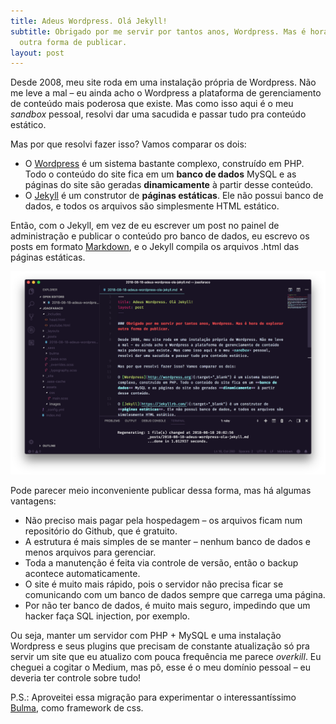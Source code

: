 ```yaml
---
title: Adeus Wordpress. Olá Jekyll!
subtitle: Obrigado por me servir por tantos anos, Wordpress. Mas é hora de explorar
  outra forma de publicar.
layout: post
---
```


Desde 2008, meu site roda em uma instalação própria de Wordpress. Não me leve a mal – eu ainda acho o Wordpress a plataforma de gerenciamento de conteúdo mais poderosa que existe. Mas como isso aqui é o meu *sandbox* pessoal, resolvi dar uma sacudida e passar tudo pra conteúdo estático.

Mas por que resolvi fazer isso? Vamos comparar os dois:

* O [Wordpress](http://wordpress.org) é um sistema bastante complexo, construído em PHP. Todo o conteúdo do site fica em um **banco de dados** MySQL e as páginas do site são geradas **dinamicamente** à partir desse conteúdo. 
* O [Jekyll](https://jekyllrb.com/) é um construtor de **páginas estáticas**. Ele não possui banco de dados, e todos os arquivos são simplesmente HTML estático.

Então, com o Jekyll, em vez de eu escrever um post no painel de administração e publicar o conteúdo pro banco de dados, eu escrevo os posts em formato [Markdown](https://daringfireball.net/projects/markdown/ 'Markdown'), e o Jekyll compila os arquivos .html das páginas estáticas.

![](/assets/images/joaofaraco-jekyll.png)

Pode parecer meio inconveniente publicar dessa forma, mas há algumas vantagens:

* Não preciso mais pagar pela hospedagem – os arquivos ficam num repositório do Github, que é gratuito.
* A estrutura é mais simples de se manter – nenhum banco de dados e menos arquivos para gerenciar.
* Toda a manutenção é feita via controle de versão, então o backup acontece automaticamente.
* O site é muito mais rápido, pois o servidor não precisa ficar se comunicando com um banco de dados sempre que carrega uma página.
* Por não ter banco de dados, é muito mais seguro, impedindo que um hacker faça SQL injection, por exemplo.

Ou seja, manter um servidor com PHP + MySQL e uma instalação Wordpress e seus plugins que precisam de constante atualização só pra servir um site que eu atualizo com pouca frequência me parece *overkill*. Eu cheguei a cogitar o Medium, mas pô, esse é o meu domínio pessoal – eu deveria ter controle sobre tudo! 

P.S.: Aproveitei essa migração para experimentar o interessantíssimo [Bulma](https://bulma.io/), como framework de css.